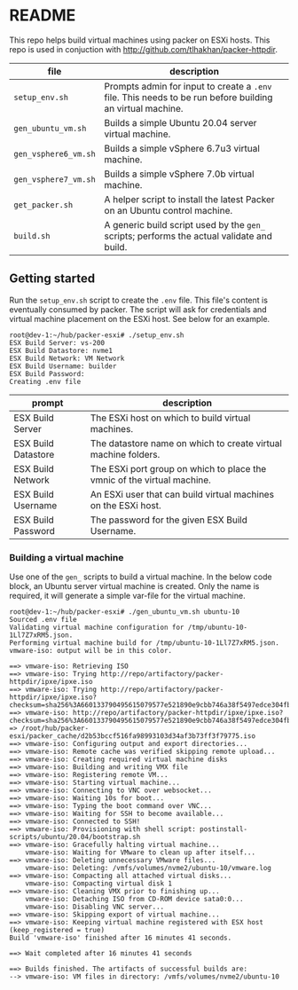# README
This repo helps build virtual machines using packer on ESXi hosts.  This repo is used in conjuction with <http://github.com/tlhakhan/packer-httpdir>.

file | description
--- | ---
`setup_env.sh` | Prompts admin for input to create a `.env` file.  This needs to be run before building an virtual machine.
`gen_ubuntu_vm.sh` | Builds a simple Ubuntu 20.04 server virtual machine.
`gen_vsphere6_vm.sh` | Builds a simple vSphere 6.7u3 virtual machine.
`gen_vsphere7_vm.sh` | Builds a simple vSphere 7.0b virtual machine.
`get_packer.sh` | A helper script to install the latest Packer on an Ubuntu control machine.
`build.sh` | A generic build script used by the `gen_` scripts; performs the actual validate and build.


## Getting started
Run the `setup_env.sh` script to create the `.env` file.  This file's content is eventually consumed by packer. The script will ask for credentials and virtual machine placement on the ESXi host. See below for an example.

```
root@dev-1:~/hub/packer-esxi# ./setup_env.sh
ESX Build Server: vs-200
ESX Build Datastore: nvme1
ESX Build Network: VM Network
ESX Build Username: builder
ESX Build Password:
Creating .env file
```

prompt | description
--- | ---
ESX Build Server | The ESXi host on which to build virtual machines.
ESX Build Datastore | The datastore name on which to create virtual machine folders.
ESX Build Network | The ESXi port group on which to place the vmnic of the virtual machine.
ESX Build Username | An ESXi user that can build virtual machines on the ESXi host.
ESX Build Password | The password for the given ESX Build Username.

### Building a virtual machine
Use one of the `gen_` scripts to build a virtual machine.  In the below code block, an Ubuntu server virtual machine is created.  Only the name is required, it will generate a simple var-file for the virtual machine.

```
root@dev-1:~/hub/packer-esxi# ./gen_ubuntu_vm.sh ubuntu-10
Sourced .env file
Validating virtual machine configuration for /tmp/ubuntu-10-1Ll7Z7xRM5.json.
Performing virtual machine build for /tmp/ubuntu-10-1Ll7Z7xRM5.json.
vmware-iso: output will be in this color.

==> vmware-iso: Retrieving ISO
==> vmware-iso: Trying http://repo/artifactory/packer-httpdir/ipxe/ipxe.iso
==> vmware-iso: Trying http://repo/artifactory/packer-httpdir/ipxe/ipxe.iso?checksum=sha256%3A660133790495615079577e521890e9cbb746a38f5497edce304fb64244bd19f6
==> vmware-iso: http://repo/artifactory/packer-httpdir/ipxe/ipxe.iso?checksum=sha256%3A660133790495615079577e521890e9cbb746a38f5497edce304fb64244bd19f6 => /root/hub/packer-esxi/packer_cache/d2b53bccf516fa98993103d34af3b73ff3f79775.iso
==> vmware-iso: Configuring output and export directories...
==> vmware-iso: Remote cache was verified skipping remote upload...
==> vmware-iso: Creating required virtual machine disks
==> vmware-iso: Building and writing VMX file
==> vmware-iso: Registering remote VM...
==> vmware-iso: Starting virtual machine...
==> vmware-iso: Connecting to VNC over websocket...
==> vmware-iso: Waiting 10s for boot...
==> vmware-iso: Typing the boot command over VNC...
==> vmware-iso: Waiting for SSH to become available...
==> vmware-iso: Connected to SSH!
==> vmware-iso: Provisioning with shell script: postinstall-scripts/ubuntu/20.04/bootstrap.sh
==> vmware-iso: Gracefully halting virtual machine...
    vmware-iso: Waiting for VMware to clean up after itself...
==> vmware-iso: Deleting unnecessary VMware files...
    vmware-iso: Deleting: /vmfs/volumes/nvme2/ubuntu-10/vmware.log
==> vmware-iso: Compacting all attached virtual disks...
    vmware-iso: Compacting virtual disk 1
==> vmware-iso: Cleaning VMX prior to finishing up...
    vmware-iso: Detaching ISO from CD-ROM device sata0:0...
    vmware-iso: Disabling VNC server...
==> vmware-iso: Skipping export of virtual machine...
==> vmware-iso: Keeping virtual machine registered with ESX host (keep_registered = true)
Build 'vmware-iso' finished after 16 minutes 41 seconds.

==> Wait completed after 16 minutes 41 seconds

==> Builds finished. The artifacts of successful builds are:
--> vmware-iso: VM files in directory: /vmfs/volumes/nvme2/ubuntu-10
```
